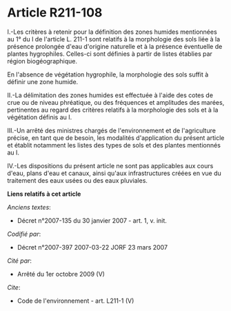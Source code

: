 # Article R211-108

I.-Les critères à retenir pour la définition des zones humides mentionnées au 1° du I de l'article L. 211-1 sont relatifs à
la morphologie des sols liée à la présence prolongée d'eau d'origine naturelle et à la présence éventuelle de plantes
hygrophiles. Celles-ci sont définies à partir de listes établies par région biogéographique. 

En l'absence de végétation hygrophile, la morphologie des sols suffit à définir une zone humide. 

II.-La délimitation des zones humides est effectuée à l'aide des cotes de crue ou de niveau phréatique, ou des fréquences et
amplitudes des marées, pertinentes au regard des critères relatifs à la morphologie des sols et à la végétation définis au
I. 

III.-Un arrêté des ministres chargés de l'environnement et de l'agriculture précise, en tant que de besoin, les modalités
d'application du présent article et établit notamment les listes des types de sols et des plantes mentionnés au I. 

IV.-Les dispositions du présent article ne sont pas applicables aux cours d'eau, plans d'eau et canaux, ainsi qu'aux
infrastructures créées en vue du traitement des eaux usées ou des eaux pluviales.

**Liens relatifs à cet article**

_Anciens textes_:

  - Décret n°2007-135 du 30 janvier 2007 - art. 1, v. init.

_Codifié par_:

  - Décret n°2007-397 2007-03-22 JORF 23 mars 2007

_Cité par_:

  - Arrêté du 1er octobre 2009 (V)

_Cite_:

  - Code de l'environnement - art. L211-1 (V)
